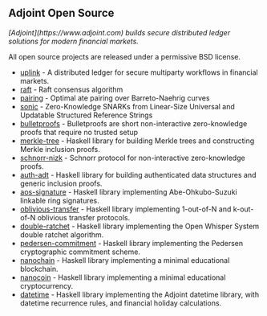 ## Adjoint Open Source

<em>
[Adjoint](https://www.adjoint.com) builds secure distributed ledger solutions for modern financial markets.
</em>

All open source projects are released under a permissive BSD license. 

* [uplink](https://github.com/adjoint-io/uplink) - A distributed ledger for
  secure multiparty workflows in financial markets. 
* [raft](https://github.com/adjoint-io/raft) - Raft consensus algorithm
* [pairing](https://github.com/adjoint-io/pairing) - Optimal ate pairing over
  Barreto-Naehrig curves
* [sonic](https://github.com/adjoint-io/sonic) - Zero-Knowledge SNARKs from
  Linear-Size Universal and Updatable Structured Reference Strings
* [bulletproofs](https://github.com/adjoint-io/bulletproofs) - Bulletproofs are
  short non-interactive zero-knowledge proofs that require no trusted setup  
* [merkle-tree](https://github.com/adjoint-io/merkle-tree) - Haskell library for
  building Merkle trees and constructing Merkle inclusion proofs.
* [schnorr-nizk](https://github.com/adjoint-io/schnorr-nizk) - Schnorr protocol
  for non-interactive zero-knowledge proofs.
* [auth-adt](https://github.com/adjoint-io/auth-adt) - Haskell library for
  building authenticated data structures and generic inclusion proofs.
* [aos-signature](https://github.com/adjoint-io/aos-signature) - Haskell library
  implementing Abe-Ohkubo-Suzuki linkable ring signatures.
* [oblivious-transfer](https://github.com/adjoint-io/oblivious-transfer) -
  Haskell library implementing 1-out-of-N and k-out-of-N oblivious transfer
  protocols.
* [double-ratchet](https://github.com/adjoint-io/double-ratchet) - Haskell
  library implementing the Open Whisper System double ratchet algorithm.
* [pedersen-commitment](https://github.com/adjoint-io/pedersen-commitment) -
  Haskell library implementing the Pedersen cryptographic commitment scheme.
* [nanochain](https://github.com/adjoint-io/nanochain) - Haskell library
  implementing a minimal educational blockchain.
* [nanocoin](https://github.com/adjoint-io/nanocoin) - Haskell library
  implementing a minimal educational cryptocurrency.
* [datetime](https://github.com/adjoint-io/datetime) -
  Haskell library implementing the Adjoint datetime library, with datetime
  recurrence rules, and financial holiday calculations.

